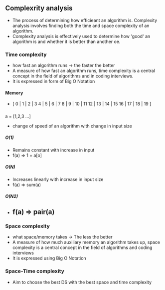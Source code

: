 ## Complexrity analysis
- The process of determining how efficieant an algorithm is. Complexity analysis involves finding both the time and space complexity of an algorithm. 
- Complexity analysis is effectively used to determine how 'good' an algorithm is and whether it is better than another oe.  
### Time complexity
- how fast an algorithm runs -> the faster the better
- A measure of how fast an algorithm runs, time complexity is a central concept in the field of algorithms and in coding interviews. 
- It is expressed in form of Big O Notation
#### Memory
- [
  0  | 1  | 2  | 3
  4  | 5  | 6  | 7
  8  | 9  | 10 | 11
  12 | 13 | 14 | 15
  16 | 17 | 18  | 19
]

### 
a = [1,2,3 ...]
- change of speed of an algorithm with change in input size
##### O(1) 
  - Remains constant with increase in input
- f(a) => 1 + a[o]
##### O(N) 
  - Increases linearly with increase in input size
- f(a) => sum(a)
##### O(N2) 
- f(a) => pair(a)
  - 


### Space complexity
- what space/memory takes -> The less the better
- A measure of how much auxiliary memory an algorithm takes up, space complexity is a central concept in the field of algorithms and coding interviews
- It is expressed using Big O Notation

### Space-Time complexity

- Aim to choose the best DS with the best space and time complexity